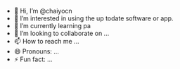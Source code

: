 - 👋 Hi, I’m @chaiyocn
- 👀 I’m interested in using the up todate software or app.
- 🌱 I’m currently learning pa
- 💞️ I’m looking to collaborate on ...
- 📫 How to reach me ...
- 😄 Pronouns: ...
- ⚡ Fun fact: ...

<!---
chaiyocn/chaiyocn is a ✨ special ✨ repository because its `README.md` (this file) appears on your GitHub profile.
You can click the Preview link to take a look at your changes.
--->
